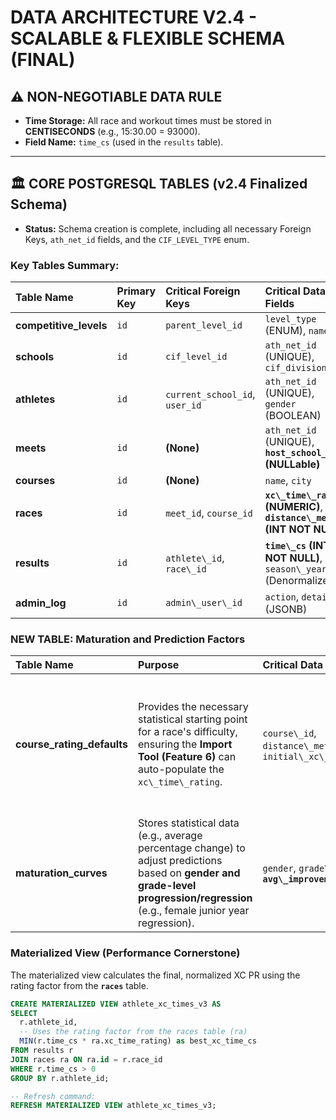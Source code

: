 # DATA ARCHITECTURE V2.4 - SCALABLE & FLEXIBLE SCHEMA (FINAL)

## ⚠️ NON-NEGOTIABLE DATA RULE

* **Time Storage:** All race and workout times must be stored in **CENTISECONDS** (e.g., 15:30.00 = 93000).
* **Field Name:** `time_cs` (used in the `results` table).

---

## 🏛️ CORE POSTGRESQL TABLES (v2.4 Finalized Schema)

* **Status:** Schema creation is complete, including all necessary Foreign Keys, `ath_net_id` fields, and the `CIF_LEVEL_TYPE` enum.

### Key Tables Summary:

| Table Name | Primary Key | Critical Foreign Keys | Critical Data Fields |
| :--- | :--- | :--- | :--- |
| **competitive\_levels** | `id` | `parent_level_id` | `level_type` (ENUM), `name` |
| **schools** | `id` | `cif_level_id` | `ath_net_id` (UNIQUE), `cif_division` |
| **athletes** | `id` | `current_school_id`, `user_id` | `ath_net_id` (UNIQUE), `gender` (BOOLEAN) |
| **meets** | `id` | **(None)** | `ath_net_id` (UNIQUE), **`host_school_id` (NULLable)** |
| **courses** | `id` | **(None)** | `name`, `city` |
| **races** | `id` | `meet_id`, `course_id` | **`xc\_time\_rating` (NUMERIC)**, **`distance\_meters` (INT NOT NULL)** |
| **results** | `id` | `athlete\_id`, `race\_id` | **`time\_cs` (INT NOT NULL)**, `season\_year` (Denormalized) |
| **admin\_log** | `id` | `admin\_user\_id` | `action`, `details` (JSONB) |

### NEW TABLE: Maturation and Prediction Factors

| Table Name | Purpose | Critical Data Fields | Rationale |
| :--- | :--- | :--- | :--- |
| **course\_rating\_defaults** | Provides the necessary statistical starting point for a race's difficulty, ensuring the **Import Tool (Feature 6)** can auto-populate the `xc\_time\_rating`. | `course\_id`, `distance\_meters`, `initial\_xc\_rating` | Guarantees data consistency by removing the initial rating estimation burden from the admin user. |
| **maturation\_curves** | Stores statistical data (e.g., average percentage change) to adjust predictions based on **gender and grade-level progression/regression** (e.g., female junior year regression). | `gender`, `grade\_level`, **`avg\_improvement\_factor`** | Integrates biological realism into the $\text{Race Time Predictor}$ (Feature 1). |

### Materialized View (Performance Cornerstone)

The materialized view calculates the final, normalized XC PR using the rating factor from the **`races`** table.

```sql
CREATE MATERIALIZED VIEW athlete_xc_times_v3 AS
SELECT 
  r.athlete_id,
  -- Uses the rating factor from the races table (ra)
  MIN(r.time_cs * ra.xc_time_rating) as best_xc_time_cs
FROM results r
JOIN races ra ON ra.id = r.race_id
WHERE r.time_cs > 0
GROUP BY r.athlete_id;

-- Refresh command:
REFRESH MATERIALIZED VIEW athlete_xc_times_v3;